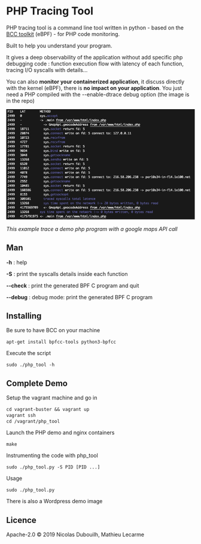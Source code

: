 # PHP Tracing Tool

PHP tracing tool is a command line tool written in python - based on the [BCC toolkit](https://github.com/iovisor/bcc) (eBPF) - for PHP code monitoring.

Built to help you understand your program.

It gives a deep observability of the application without add specific php debugging code : function execution flow with latency of each function, tracing I/O syscalls with details...

You can also **monitor your containerized application**, it discuss directly with the kernel (eBPF), there is **no impact on your application**. You just need a PHP compiled with the --enable-dtrace debug option (the image is in the repo)

![screenshot](assets/screenshot1.png)

*This example trace a demo php program with a google maps API call*

## Man

**-h** : help

**-S** : print the syscalls details inside each function

**--check** : print the generated BPF C program and quit

**--debug** : debug mode: print the generated BPF C program

## Installing

Be sure to have BCC on your machine

	apt-get install bpfcc-tools python3-bpfcc

Execute the script

	sudo ./php_tool -h

## Complete Demo

Setup the vagrant machine and go in

	cd vagrant-buster && vagrant up
	vagrant ssh
	cd /vagrant/php_tool

Launch the PHP demo and nginx containers

	make

Instrumenting the code with php_tool

	sudo ./php_tool.py -S PID [PID ...]

Usage

	sudo ./php_tool.py

There is also a Wordpress demo image

## Licence

Apache-2.0 © 2019 Nicolas Dubouilh, Mathieu Lecarme
